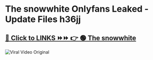 
 # The snowwhite Onlyfans Leaked - Update Files h36jj

## <h2><a href="https://clipsfans.com/The_snowwhite&ref=git">🔗 Click to LINKS ⏩⏩ 👉 🟢 The snowwhite </a></h2>

<a href="https://clipsfans.com/The_snowwhite&ref=git" rel="nofollow" data-target="animated-image.originalLink"><img src="https://i.ibb.co.com/xMMVF88/686577567.gif" alt="Viral Video Original" style="max-width: 100%; display: inline-block;" data-target="animated-image.originalImage"></a>

